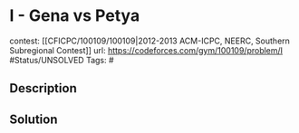 # I - Gena vs Petya

contest: [[CFICPC/100109/100109|2012-2013 ACM-ICPC, NEERC, Southern Subregional Contest]]
url: https://codeforces.com/gym/100109/problem/I
#Status/UNSOLVED
Tags: #

## Description

## Solution

